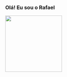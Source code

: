 ### Olá! Eu sou o Rafael


<div>
  <a href="https://beacons.ai/rafael-rs19">
  <img height="180em" src="https://github-readme-stats.vercel.app/api?username=rafael-rs19&show_icons=true&theme=dracula&include_all_commits=true&count_private=true"/>
